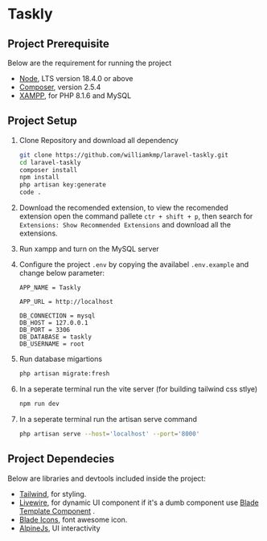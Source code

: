 # **Taskly**

## Project Prerequisite

Below are the requirement for running the project

-   [Node](https://nodejs.org/en), LTS version 18.4.0 or above
-   [Composer](https://getcomposer.org/download/), version 2.5.4
-   [XAMPP](https://www.apachefriends.org/download.html), for PHP 8.1.6 and MySQL

## Project Setup

1. Clone Repository and download all dependency

    ```bash
    git clone https://github.com/williamkmp/laravel-taskly.git
    cd laravel-taskly
    composer install
    npm install
    php artisan key:generate
    code .
    ```

1. Download the recomended extension,
   to view the recomended extension open the command pallete `ctr + shift + p`, then search for `Extensions: Show Recommended Extensions` and download all the extensions.
1. Run xampp and turn on the MySQL server
1. Configure the project `.env` by copying the availabel `.env.example` and change below parameter:

    ```env
    APP_NAME = Taskly

    APP_URL = http://localhost

    DB_CONNECTION = mysql
    DB_HOST = 127.0.0.1
    DB_PORT = 3306
    DB_DATABASE = taskly
    DB_USERNAME = root
    ```

1. Run database migartions

    ```bash
    php artisan migrate:fresh
    ```

1. In a seperate terminal run the vite server (for building tailwind css stlye)

    ```bash
    npm run dev
    ```

1. In a seperate terminal run the artisan serve command

    ```bash
    php artisan serve --host='localhost' --port='8000'
    ```

## Project Dependecies

Below are libraries and devtools included inside the project:

-   [Tailwind](https://tailwindcss.com/docs/utility-first), for styling.
-   [Livewire](https://laravel-livewire.com/docs/2.x/quickstart), for dynamic UI component if it's a dumb component use [Blade Template Component](https://laravel.com/docs/10.x/blade#components) .
-   [Blade Icons](https://blade-ui-kit.com/blade-icons), font awesome icon.
-   [AlpineJs](https://alpinejs.dev/start-here), UI interactivity
